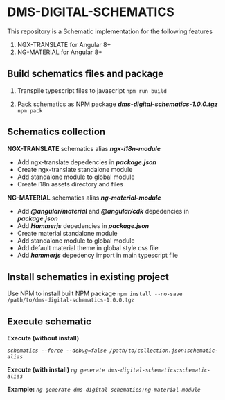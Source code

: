 # DMS-DIGITAL-SCHEMATICS
This repository is a Schematic implementation for the following features
1. NGX-TRANSLATE for Angular 8+
2. NG-MATERIAL for Angular 8+


## Build schematics files and package

 1. Transpile typescript files to javascript
	`npm run build`
	
 2. Pack schematics as NPM package ***dms-digital-schematics-1.0.0.tgz***
	`npm pack`

## Schematics collection
**NGX-TRANSLATE** schematics alias ***ngx-i18n-module***
 - Add ngx-translate depedencies in ***package.json***
 - Create ngx-translate standalone module
 - Add standalone module to global module
 - Create i18n assets directory and files

**NG-MATERIAL** schematics alias ***ng-material-module***
 - Add ***@angular/material***  and ***@angular/cdk*** depedencies in ***package.json***
 - Add ***Hammerjs*** depedencies in ***package.json***
 - Create material standalone module
 - Add standalone module to global module
 - Add default material theme in global style css file
 - Add ***hammerjs*** depedency import in main typescript file

## Install schematics in existing project
Use NPM to install built NPM package
	`npm install --no-save /path/to/dms-digital-schematics-1.0.0.tgz`

## Execute schematic
**Execute (without install)**

*`schematics --force --debug=false /path/to/collection.json:schematic-alias`*

**Execute (with install)**
*`ng generate dms-digital-schematics:schematic-alias`*

**Example:**
*`ng generate dms-digital-schematics:ng-material-module`*

